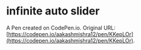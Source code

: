 # infinite auto slider

A Pen created on CodePen.io. Original URL: [https://codepen.io/aakashmishra12/pen/KKepLOr](https://codepen.io/aakashmishra12/pen/KKepLOr).


